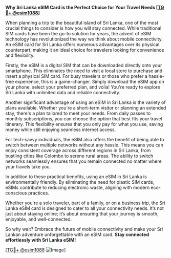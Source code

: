 **Why Sri Lanka eSIM Card is the Perfect Choice for Your Travel Needs [[TG💪+ @esim1088](https://t.me/s/esim1088)]**

When planning a trip to the beautiful island of Sri Lanka, one of the most crucial things to consider is how you will stay connected. While traditional SIM cards have been the go-to solution for years, the advent of eSIM technology has revolutionized the way we think about mobile connectivity. An eSIM card for Sri Lanka offers numerous advantages over its physical counterpart, making it an ideal choice for travelers looking for convenience and flexibility.

Firstly, the eSIM is a digital SIM that can be downloaded directly onto your smartphone. This eliminates the need to visit a local store to purchase and insert a physical SIM card. For busy travelers or those who prefer a hassle-free experience, this is a game-changer. Simply download the eSIM app on your phone, select your preferred plan, and voila! You're ready to explore Sri Lanka with unlimited data and reliable connectivity.

Another significant advantage of using an eSIM in Sri Lanka is the variety of plans available. Whether you're a short-term visitor or planning an extended stay, there's a plan tailored to meet your needs. From daily passes to monthly subscriptions, you can choose the option that best fits your travel itinerary. This flexibility ensures that you only pay for what you use, saving money while still enjoying seamless internet access.

For tech-savvy individuals, the eSIM also offers the benefit of being able to switch between multiple networks without any hassle. This means you can enjoy consistent coverage across different regions in Sri Lanka, from bustling cities like Colombo to serene rural areas. The ability to switch networks seamlessly ensures that you remain connected no matter where your travels take you.

In addition to these practical benefits, using an eSIM in Sri Lanka is environmentally friendly. By eliminating the need for plastic SIM cards, eSIMs contribute to reducing electronic waste, aligning with modern eco-conscious practices.

Whether you're a solo traveler, part of a family, or on a business trip, the Sri Lanka eSIM card is designed to cater to all your connectivity needs. It’s not just about staying online; it’s about ensuring that your journey is smooth, enjoyable, and well-connected.

So why wait? Embrace the future of mobile connectivity and make your Sri Lankan adventure unforgettable with an eSIM card. **Stay connected effortlessly with Sri Lanka eSIM!** 

[[TG💪+ @esim1088](https://t.me/s/esim1088) ![Image](https://i.postimg.cc/Y0z9fWf4/image.png)]